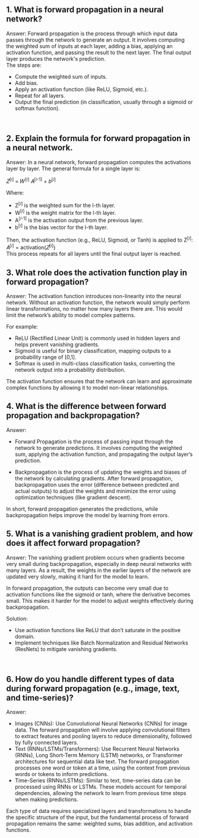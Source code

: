## 1. What is forward propagation in a neural network?
Answer: Forward propagation is the process through which input data passes through the network to generate an output. It involves computing the weighted sum of inputs at each layer, adding a bias, applying an activation function, and passing the result to the next layer. The final output layer produces the network's prediction.<br>
The steps are:<br>
- Compute the weighted sum of inputs.
- Add bias.
- Apply an activation function (like ReLU, Sigmoid, etc.).
- Repeat for all layers.
- Output the final prediction (in classification, usually through a sigmoid or softmax function).
<br>

## 2. Explain the formula for forward propagation in a neural network.<br>
Answer: In a neural network, forward propagation computes the activations layer by layer. The general formula for a single layer is:<br>

𝑍<sup>[𝑙]</sup> = 𝑊<sup>[𝑙]</sup> 𝐴<sup>[𝑙-1]</sup> + 𝑏<sup>[𝑙]</sup>

Where:
- Z<sup>[𝑙]</sup> is the weighted sum for the l-th layer.
- W<sup>[𝑙]</sup> is the weight matrix for the l-th layer.
- A<sup>[𝑙-1]</sup> is the activation output from the previous layer.
- b<sup>[𝑙]</sup> is the bias vector for the l-th layer.

Then, the activation function (e.g., ReLU, Sigmoid, or Tanh) is applied to Z<sup>[𝑙]</sup>:<br>
𝐴<sup>[𝑙]</sup> = activation(𝑍<sup>[𝑙]</sup>)<br>
This process repeats for all layers until the final output layer is reached.
<br>

## 3. What role does the activation function play in forward propagation?<br>
Answer: The activation function introduces non-linearity into the neural network. Without an activation function, the network would simply perform linear transformations, no matter how many layers there are. This would limit the network’s ability to model complex patterns.

For example:<br>
- ReLU (Rectified Linear Unit) is commonly used in hidden layers and helps prevent vanishing gradients.
- Sigmoid is useful for binary classification, mapping outputs to a probability range of [0,1].
- Softmax is used in multi-class classification tasks, converting the network output into a probability distribution.

The activation function ensures that the network can learn and approximate complex functions by allowing it to model non-linear relationships.
<br>

## 4. What is the difference between forward propagation and backpropagation?<br>
Answer:
- Forward Propagation is the process of passing input through the network to generate predictions. It involves computing the weighted sum, applying the activation function, and propagating the output layer’s prediction.

- Backpropagation is the process of updating the weights and biases of the network by calculating gradients. After forward propagation, backpropagation uses the error (difference between predicted and actual outputs) to adjust the weights and minimize the error using optimization techniques (like gradient descent).

In short, forward propagation generates the predictions, while backpropagation helps improve the model by learning from errors.
<br>

## 5. What is a vanishing gradient problem, and how does it affect forward propagation?<br>
Answer: The vanishing gradient problem occurs when gradients become very small during backpropagation, especially in deep neural networks with many layers. As a result, the weights in the earlier layers of the network are updated very slowly, making it hard for the model to learn.

In forward propagation, the outputs can become very small due to activation functions like the sigmoid or tanh, where the derivative becomes small. This makes it harder for the model to adjust weights effectively during backpropagation.

Solution:
- Use activation functions like ReLU that don’t saturate in the positive domain.
- Implement techniques like Batch Normalization and Residual Networks (ResNets) to mitigate vanishing gradients.
<br>

## 6. How do you handle different types of data during forward propagation (e.g., image, text, and time-series)?<br>
Answer:

- Images (CNNs): Use Convolutional Neural Networks (CNNs) for image data. The forward propagation will involve applying convolutional filters to extract features and pooling layers to reduce dimensionality, followed by fully connected layers.
- Text (RNNs/LSTMs/Transformers): Use Recurrent Neural Networks (RNNs), Long Short-Term Memory (LSTM) networks, or Transformer architectures for sequential data like text. The forward propagation processes one word or token at a time, using the context from previous words or tokens to inform predictions.
- Time-Series (RNNs/LSTMs): Similar to text, time-series data can be processed using RNNs or LSTMs. These models account for temporal dependencies, allowing the network to learn from previous time steps when making predictions.

Each type of data requires specialized layers and transformations to handle the specific structure of the input, but the fundamental process of forward propagation remains the same: weighted sums, bias addition, and activation functions.










